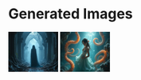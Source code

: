 # Generated Images



<img src="2025_06_20_01.png" width="100"/> <img src="2025_06_20_02.png" width="100"/>